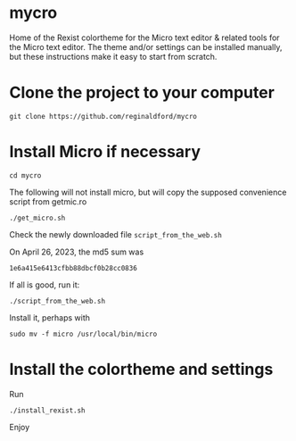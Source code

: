 # mycro
Home of the Rexist colortheme for the Micro text editor &amp; related tools for the Micro text editor.
The theme and/or settings can be installed manually, but these instructions make it easy to start from scratch.

# Clone the project to your computer
`git clone https://github.com/reginaldford/mycro`

# Install Micro if necessary

`cd mycro`

The following will not install micro, but will copy the supposed convenience script from getmic.ro

`./get_micro.sh`

Check the newly downloaded file `script_from_the_web.sh`

On April 26, 2023, the md5 sum was

`1e6a415e6413cfbb88dbcf0b28cc0836`

If all is good, run it:

 `./script_from_the_web.sh`

Install it, perhaps with

`sudo mv -f micro /usr/local/bin/micro`

# Install the colortheme and settings
Run 

`./install_rexist.sh`

Enjoy

